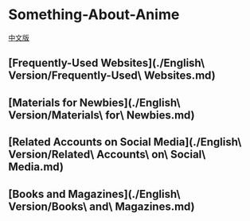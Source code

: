 # Something-About-Anime

[中文版](./README_cn.md)

## [Frequently-Used Websites](./English\ Version/Frequently-Used\ Websites.md)

## [Materials for Newbies](./English\ Version/Materials\ for\ Newbies.md)

## [Related Accounts on Social Media](./English\ Version/Related\ Accounts\ on\ Social\ Media.md)

## [Books and Magazines](./English\ Version/Books\ and\ Magazines.md)
